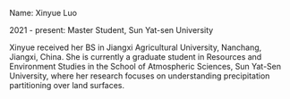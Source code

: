 Name: Xinyue Luo 


2021 - present: Master Student, Sun Yat-sen University


Xinyue received her BS in Jiangxi Agricultural University, Nanchang, Jiangxi, China. She is currently a graduate student in Resources and Environment Studies in the School of Atmospheric Sciences, Sun Yat-Sen University, where her research focuses on understanding precipitation partitioning over land surfaces.